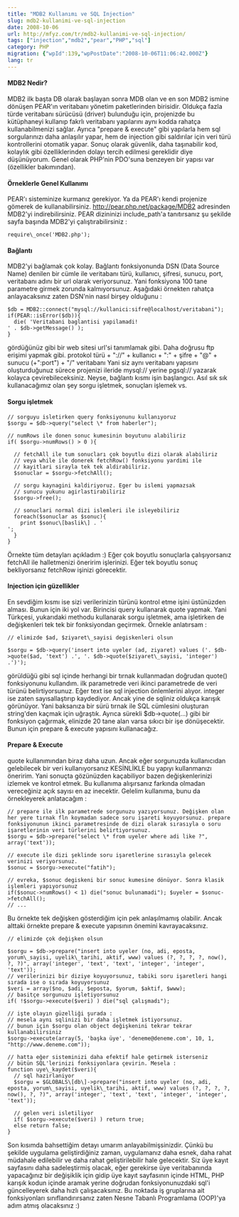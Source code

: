 ```yaml
---
title: "MDB2 Kullanımı ve SQL Injection"
slug: mdb2-kullanimi-ve-sql-injection
date: 2008-10-06
url: http://mfyz.com/tr/mdb2-kullanimi-ve-sql-injection/
tags: ["injection","mdb2","pear","PHP","sql"]
category: PHP
migration: {"wpId":139,"wpPostDate":"2008-10-06T11:06:42.000Z"}
lang: tr
---
```


#### MDB2 Nedir?

MDB2 ilk başta DB olarak başlayan sonra MDB olan ve en son MDB2 ismine dönüşen PEAR'ın veritabanı yönetim paketlerinden birisidir. Oldukça fazla türde veritabanı sürücüsü (driver) bulunduğu için, projenizde bu kütüphaneyi kullanıp fakrlı veritabanı yapılarını aynı kodda rahatça kullanabilmenizi sağlar. Ayrıca "prepare & execute" gibi yapılarla hem sql sorgularınızı daha anlaşılır yapar, hem de injection gibi saldırılar için veri türü kontrollerini otomatik yapar. Sonuç olarak güvenlik, daha taşınabilir kod, kolaylık gibi özelliklerinden dolayı tercih edilmesi gereklidir diye düşünüyorum. Genel olarak PHP'nin PDO'suna benzeyen bir yapısı var (özellikler bakımından).

#### Örneklerle Genel Kullanımı

PEAR'ı sisteminize kurmanız gerekiyor. Ya da PEAR'ı kendi projenize gömerek de kullanabilirsiniz. http://pear.php.net/package/MDB2 adresinden MDB2'yi indirebilirsiniz. PEAR dizininizi include\_path'a tanıtırsanız şu şekilde sayfa başında MDB2'yi çalıştırabilirsiniz :
```
require\_once('MDB2.php');
```

#### Bağlantı

MDB2'yi bağlamak çok kolay. Bağlantı fonksiyonunda DSN (Data Source Name) denilen bir cümle ile veritabanı türü, kullanıcı, şifresi, sunucu, port, veritabanı adını bir url olarak veriyorsunuz. Yani fonksiyona 100 tane parametre girmek zorunda kalmıyorsunuz. Aşağıdaki örnekten rahatça anlayacaksınız zaten DSN'nin nasıl birşey olduğunu :
```
$db = MDB2::connect("mysql://kullanici:sifre@localhost/veritabani");
if(PEAR::isError($db)){
  die( 'Veritabani baglantisi yapilamadi!   
' . $db->getMessage() );
}

```
gördüğünüz gibi bir web sitesi url'si tanımlamak gibi. Daha doğrusu ftp erişimi yapmak gibi. protokol türü + "://" + kullanıcı + ":" + şifre + "@" + sunucu (+":port") + "/" veritabanı Yani siz aynı veritabanı yapısını oluşturduğunuz sürece projenizi ileride mysql:// yerine pgsql:// yazarak kolayca çevirebileceksiniz. Neyse, bağlantı kısmı işin başlangıcı. Asıl sık sık kullanacağımız olan şey sorgu işletmek, sonuçları işlemek vs.

#### Sorgu işletmek

```
// sorguyu isletirken query fonksiyonunu kullanıyoruz
$sorgu = $db->query("select \* from haberler");

// numRows ile donen sonuc kumesinin boyutunu alabiliriz
if( $sorgu->numRows() > 0 ){

  // fetchAll ile tum sonucları çok boyutlu dizi olarak alabiliriz
  // veya while ile donerek fetchRow() fonksiyonu yardimi ile
  // kayitlari sirayla tek tek aldirabiliriz.
  $sonuclar = $sorgu->fetchAll();

  // sorgu kaynagini kaldiriyoruz. Eger bu islemi yapmazsak
  // sunucu yukunu agirlastirabiliriz
  $sorgu->free();

  // sonuclari normal dizi islemleri ile isleyebiliriz
  foreach($sonuclar as $sonuc){
    print $sonuc\[baslik\] . '  
';
  }
}

```
Örnekte tüm detayları açıkladım :) Eğer çok boyutlu sonuçlarla çalışıyorsanız fetchAll ile halletmenizi öneririm işlerinizi. Eğer tek boyutlu sonuç bekliyorsanız fetchRow işinizi görecektir.

#### Injection için güzellikler

En sevdiğim kısmı ise sizi verilerinizin türünü kontrol etme işini üstünüzden alması. Bunun için iki yol var. Birincisi query kullanarak quote yapmak. Yani Türkçesi, yukarıdaki methodu kullanarak sorgu işletmek, ama işletirken de değişkenleri tek tek bir fonksiyondan geçirmek. Örnekle anlatırsam :
```
// elimizde $ad, $ziyaret\_sayisi degiskenleri olsun

$sorgu = $db->query('insert into uyeler (ad, ziyaret) values ('. $db->quote($ad, 'text') .', '. $db->quote($ziyaret\_sayisi, 'integer') .')');

```
görüldüğü gibi sql içinde herhangi bir tırnak kullanmadan doğrudan quote() fonksiyonunu kullandım. ilk parametrede veri ikinci parametrede de veri türünü belirtiyorsunuz. Eğer text ise sql injection önlemlerini alıyor. integer ise zaten sayısallaştırıp kaydediyor. Ancak yine de sqliniz oldukça karışık görünüyor. Yani baksanıza bir sürü tırnak ile SQL cümlesini oluşturan string'den kaçmak için uğraştık. Ayrıca sürekli $db->quote(...) gibi bir fonksiyon çağırmak, elinizde 20 tane alan varsa sıkıcı bir işe dönüşecektir. Bunun için prepare & execute yapısını kullanacağız.

#### Prepare & Execute

quote kullanımından biraz daha uzun. Ancak eğer sorgunuzda kullanıcıdan gelebilecek bir veri kullanıyorsanız KESİNLİKLE bu yapıyı kullanmanızı öneririm. Yani sonuçta gözünüzden kaçabiliyor bazen değişkenlerinizi izlemek ve kontrol etmek. Bu kullanıma alışırsanız farkında olmadan vereceğiniz açık sayısı en az inecektir. Gelelim kullanıma, bunu da örnekleyerek anlatacağım :
```
// prepare ile ilk parametrede sorgunuzu yazıyorsunuz. Değişken olan her yere tırnak fln koymadan sadece soru işareti koyuyorsunuz. prepare fonksiyonunun ikinci parametresinde de dizi olarak sırasıyla o soru işaretlerinin veri türlerini belirtiyorsunuz.
$sorgu = $db->prepare("select \* from uyeler where adi like ?", array('text'));

// execute ile dizi şeklinde soru işaretlerine sırasıyla gelecek verinizi veriyorsunuz.
$sonuc = $sorgu->execute("fatih");

// evreka, $sonuc degiskeni bir sonuc kumesine dönüyor. Sonra klasik işlemleri yapıyorsunuz
if($sonuc->numRows() < 1) die("sonuc bulunamadi"); $uyeler = $sonuc->fetchAll();
// ...

```
Bu örnekte tek değişken gösterdiğim için pek anlaşılmamış olabilir. Ancak alttaki örnekte prepare & execute yapısının önemini kavrayacaksınız.
```
// elimizde çok değişken olsun

$sorgu = $db->prepare("insert into uyeler (no, adi, eposta, yorum\_sayisi, uyelik\_tarihi, aktif, www) values (?, ?, ?, ?, now(), ?, ?)", array('integer', 'text', 'text', 'integer', 'integer', 'text'));
// verilerinizi bir diziye koyuyorsunuz, tabiki soru işaretleri hangi sırada ise o sırada koyuyorsunuz
$veri = array($no, $adi, $eposta, $yorum, $aktif, $www);
// basitçe sorgunuzu işletiyorsunuz
if( !$sorgu->execute($veri) ) die("sql çalışmadı");

// işte olayın güzelliği şurada :
// mesela aynı sqlinizi bir daha işletmek istiyorsunuz.
// bunun için $sorgu olan object değişkenini tekrar tekrar kullanabilirsiniz
$sorgu->execute(array(5, 'başka üye', 'deneme@deneme.com', 10, 1, "http://www.deneme.com"));

// hatta eğer sisteminizi daha efektif hale getirmek isterseniz
// bütün SQL'lerinizi fonksiyonlara çevirin. Mesela :
function uye\_kaydet($veri){
  // sql hazirlaniyor
  $sorgu = $GLOBALS\[db\]->prepare("insert into uyeler (no, adi, eposta, yorum\_sayisi, uyelik\_tarihi, aktif, www) values (?, ?, ?, ?, now(), ?, ?)", array('integer', 'text', 'text', 'integer', 'integer', 'text'));

  // gelen veri isletiliyor
  if( $sorgu->execute($veri) ) return true;
  else return false;
}

```
Son kısımda bahsettiğim detayı umarım anlayabilmişsinizdir. Çünkü bu şekilde uygulama geliştirdiğiniz zaman, uygulamanız daha esnek, daha rahat müdahale edilebilir ve daha rahat geliştirilebilir hale gelecektir. Siz üye kayıt sayfasını daha sadeleştirmiş olacak, eğer gerekirse üye veritabanında yapacağınız bir değişiklik için gidip üye kayıt sayfasının içinde HTML, PHP karışık kodun içinde aramak yerine doğrudan fonksiyonunuzdaki sql'i güncelleyerek daha hızlı çalışacaksınız. Bu noktada iş gruplarına ait fonksiyonları sınıflandırırsanız zaten Nesne Tabanlı Programlama (OOP)'ya adım atmış olacaksınız :)